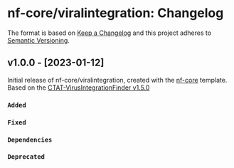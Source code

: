 # nf-core/viralintegration: Changelog

The format is based on [Keep a Changelog](https://keepachangelog.com/en/1.0.0/)
and this project adheres to [Semantic Versioning](https://semver.org/spec/v2.0.0.html).

## v1.0.0 - [2023-01-12]

Initial release of nf-core/viralintegration, created with the [nf-core](https://nf-co.re/) template. Based on the [CTAT-VirusIntegrationFinder v1.5.0](https://github.com/broadinstitute/CTAT-VirusIntegrationFinder)

### `Added`

### `Fixed`

### `Dependencies`

### `Deprecated`

